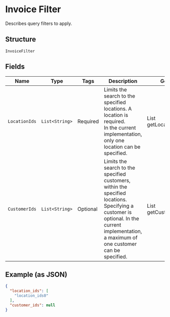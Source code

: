 
# Invoice Filter

Describes query filters to apply.

## Structure

`InvoiceFilter`

## Fields

| Name | Type | Tags | Description | Getter |
|  --- | --- | --- | --- | --- |
| `LocationIds` | `List<String>` | Required | Limits the search to the specified locations. A location is required.<br>In the current implementation, only one location can be specified. | List<String> getLocationIds() |
| `CustomerIds` | `List<String>` | Optional | Limits the search to the specified customers, within the specified locations.<br>Specifying a customer is optional. In the current implementation,<br>a maximum of one customer can be specified. | List<String> getCustomerIds() |

## Example (as JSON)

```json
{
  "location_ids": [
    "location_ids0"
  ],
  "customer_ids": null
}
```

